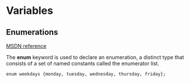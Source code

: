  
# Variables

## Enumerations 
[MSDN reference](https://msdn.microsoft.com/en-us/library/sbbt4032.aspx)

The **enum** keyword is used to declare an enumeration, a distinct type that consists of a set of named constants called the enumerator list.

```enum weekdays {monday, tuesday, wednesday, thursday, friday};```